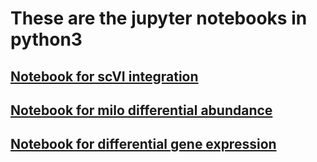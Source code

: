 # These are the jupyter notebooks in python3

## [Notebook for scVI integration](https://nbviewer.org/github/Teichlab/lung-immune-cell-atlas/blob/main/Integration_with_pan_fetal/notebooks/lung_panfetal_DEanalysis.ipynb)

## [Notebook for milo differential abundance](https://nbviewer.org/github/Teichlab/lung-immune-cell-atlas/blob/main/Integration_with_pan_fetal/notebooks/lung_panfetal_milo.ipynb)

## [Notebook for differential gene expression](https://nbviewer.org/github/Teichlab/lung-immune-cell-atlas/blob/main/Integration_with_pan_fetal/notebooks/lung_panfetal_DEanalysis.ipynb)
